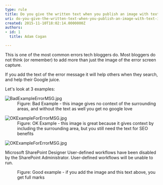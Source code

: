```yaml
---
type: rule
title: Do you give the written text when you publish an image with text in it?
uri: do-you-give-the-written-text-when-you-publish-an-image-with-text-in-it
created: 2015-11-10T18:02:14.0000000Z
authors:
- id: 1
  title: Adam Cogan

---
```




<span class='intro'> <p>This is one of the most common errors tech bloggers do. Most bloggers do not think (or remember) to add more than just the image of the error screen capture.</p><p>If you add the text of the error message it will help others when they search, and help their Google juice.​​​</p> </span>

<p>​​Let's look at 3 examples&#58;​​</p><dl class="badImage"><dt><img src="/PublishingImages/BadExampleErrorMSG.jpg" alt="BadExampleErrorMSG.jpg" /></dt><dd>Figure&#58; Bad Example - this image gives no context of the surrounding areas, and without the text as well you get no google love</dd></dl><dl class="image"><dt><img src="/PublishingImages/OKExampleForErrorMSG.jpg" alt="OKExampleForErrorMSG.jpg" /></dt><dd>Figure&#58; OK Example - this image is great because it gives context by including the surrounding area, but you still need the text for SEO benefits</dd></dl><dl class="goodImage"><dt><img src="/PublishingImages/OKExampleForErrorMSG.jpg" alt="OKExampleForErrorMSG.jpg" /><p class="ssw15-rteElement-GreyBox">
   Microsoft SharePoint Designer 
User-defined workflows have been disabled by the SharePoint Administrator. User-defined workflows will be unable to run.
​</p></dt><dd>Figure&#58; Good example - if you add the image and this text above, you get full marks</dd></dl>


